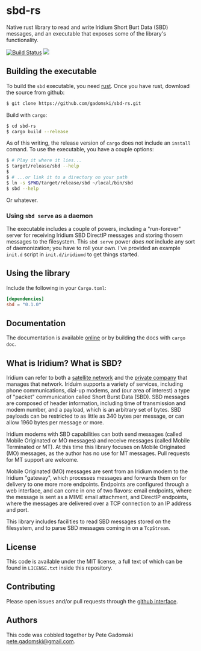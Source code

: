 # sbd-rs

Native rust library to read and write Iridium Short Burt Data (SBD) messages, and an executable that exposes some of the library's functionality.

[![Build Status](https://travis-ci.org/gadomski/sbd-rs.svg?branch=master)](https://travis-ci.org/gadomski/sbd-rs)
[![](http://meritbadge.herokuapp.com/sbd)](https://crates.io/crates/sbd)


## Building the executable

To build the `sbd` executable, you need [rust](https://www.rust-lang.org/downloads.html).
Once you have rust, download the source from github:

```bash
$ git clone https://github.com/gadomski/sbd-rs.git
```

Build with `cargo`:

```bash
$ cd sbd-rs
$ cargo build --release
```

As of this writing, the release version of `cargo` does not include an `install` comand.
To use the executable, you have a couple options:

```bash
$ # Play it where it lies...
$ target/release/sbd --help
$
$ # ...or link it to a directory on your path
$ ln -s $PWD/target/release/sbd ~/local/bin/sbd
$ sbd --help
```

Or whatever.

### Using `sbd serve` as a daemon

The executable includes a couple of powers, including a "run-forever" server for receiving Iridium SBD DirectIP messages and storing thosem messages to the filesystem.
This `sbd serve` power *does not* include any sort of daemonization; you have to roll your own.
I've provided an example `init.d` script in `init.d/iridiumd` to get things started.


## Using the library

Include the following in your `Cargo.toml`:

```toml
[dependencies]
sbd = "0.1.0"
```

## Documentation

The documentation is available [online](http://gadomski.github.com/sbd-rs) or by building the docs with `cargo doc`.


## What is Iridium? What is SBD?

Iridium can refer to both a [satellite network](https://en.wikipedia.org/wiki/Iridium_satellite_constellation) and the [private company](https://en.wikipedia.org/wiki/Iridium_Communications) that manages that network.
Iriduim supports a variety of services, including phone communications, dial-up modems, and (our area of interest) a type of "packet" communication called Short Burst Data (SBD).
SBD messages are composed of header information, including time of transmission and modem number, and a payload, which is an arbitrary set of bytes.
SBD payloads can be restricted to as little as 340 bytes per message, or can allow 1960 bytes per message or more.

Iridium modems with SBD capabilities can both send messages (called Mobile Originated or MO messages) and receive messages (called Mobile Terminated or MT).
At this time this library focuses on Mobile Originated (MO) messages, as the author has no use for MT messages.
Pull requests for MT support are welcome.

Mobile Originated (MO) messages are sent from an Iridium modem to the Iridium "gateway", which processes messages and forwards them on for delivery to one more more endpoints.
Endpoints are configured through a web interface, and can come in one of two flavors: email endpoints, where the message is sent as a MIME email attachment, and DirectIP endpoints, where the messages are delivered over a TCP connection to an IP address and port.

This library includes facilities to read SBD messages stored on the filesystem, and to parse SBD messages coming in on a `TcpStream`.


## License

This code is available under the MIT license, a full text of which can be found in `LICENSE.txt` inside this repository.


## Contributing

Please open issues and/or pull requests through the [github interface](https://github.com/gadomski/sbd-rs/issues).


## Authors

This code was cobbled together by Pete Gadomski <pete.gadomski@gmail.com>.
